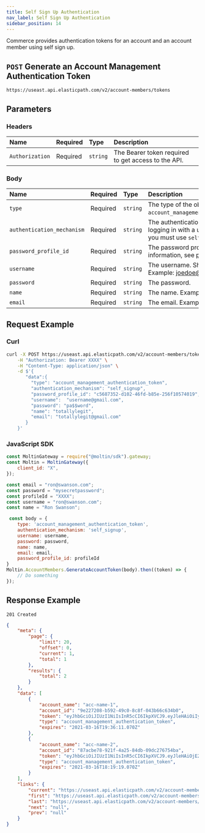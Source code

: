 ```yaml
---
title: Self Sign Up Authentication
nav_label: Self Sign Up Authentication
sidebar_position: 14
---
```


Commerce provides authentication tokens for an account and an account member using self sign up.

## `POST` Generate an Account Management Authentication Token

```http
https://useast.api.elasticpath.com/v2/account-members/tokens
```

## Parameters

### Headers

| Name            | Required | Type     | Description                          |
|:----------------|:---------|:---------|:-------------------------------------|
| `Authorization` | Required | `string` | The Bearer token required to get access to the API. |

### Body

| Name                       | Required | Type     | Description                                                                                                                                                            |
|:---------------------------|:---------|:---------|:-----------------------------------------------------------------------------------------------------------------------------------------------------------------------|
| `type`                     | Required | `string` | The type of the object. You must use `account_management_authentication_token`.                                                                                        |
| `authentication_mechanism` | Required | `string` | The authentication mechanism. For logging in with a username and password, you must use `self_signup`.                                                                 |
| `password_profile_id`      | Required | `string` | The password profile ID. For more information, see [password profiles page](/docs/authentication/single-sign-on/password-profiles-api/overview). |
| `username`                 | Required | `string` | The username. Should be an email. Example: joedoe@gmail.com                                                                                                            |
| `password`                 | Required | `string` | The password.                                                                                                                                                          |
| `name`                     | Required | `string` | The name. Example: Joe Doe                                                                                                                                             |
| `email`                    | Required | `string` | The email. Example: joedoe@gmail.com                                                                                                                                   |

## Request Example

### Curl

```bash
curl -X POST https://useast.api.elasticpath.com/v2/account-members/tokens \
    -H "Authorization: Bearer XXXX" \
    -H "Content-Type: application/json" \
    -d $'{
       "data":{
         "type": "account_management_authentication_token",
         "authentication_mechanism": "self_signup",
         "password_profile_id": "c5687352-d102-46fd-b85e-256f10574019",
         "username":  "username@gmail.com",
         "password": "pa$$word",
         "name": "totallylegit",
         "email": "totallylegit@gmail.com"
       }
    }'
```

### JavaScript SDK

```javascript
const MoltinGateway = require("@moltin/sdk").gateway;
const Moltin = MoltinGateway({
    client_id: "X",
});

const email = "ron@swanson.com";
const password = "mysecretpassword";
const profileId = "XXXX";
const username = "ron@swanson.com";
const name = "Ron Swanson";

 const body = {
    type: 'account_management_authentication_token',
    authentication_mechanism: 'self_signup',
    username: username,
    password: password,
    name: name,
    email: email,
    password_profile_id: profileId
}
Moltin.AccountMembers.GenerateAccountToken(body).then((token) => {
    // Do something
});
```

## Response Example

`201 Created`

```json
{
    "meta": {
        "page": {
            "limit": 20,
            "offset": 0,
            "current": 1,
            "total": 1
        },
        "results": {
            "total": 2
        }
    },
    "data": [
        {
            "account_name": "acc-name-1",
            "account_id": "9e227208-b592-49c0-8c8f-043b66c634b0",
            "token": "eyJhbGciOiJIUzI1NiIsInR5cCI6IkpXVCJ9.eyJleHAiOiIyMDIxLTAzLTE2VDE5OjM2OjExLjA3MFoiLCJpYXQiOiIyMDIxLTAzLTE1VDE5OjM2OjExLjA3MFoiLCJzY29wZSI6IjFjNDVlNGVjLTI2ZTAtNDA0My04NmU0LWMxNWI5Y2Y5ODVhMyIsInN1YiI6IjFjNDVlNGVjLTI2ZTAtNDA0My04NmU0LWMxNWI5Y2Y5ODVhMiJ9.ytQ3UutTl_RJ8NiB1xN29Ta23p-FXsYOhcUM7MUQ4CM",
            "type": "account_management_authentication_token",
            "expires": "2021-03-16T19:36:11.070Z"
        },
        {
            "account_name": "acc-name-2",
            "account_id": "87acbe78-921f-4a25-84db-09dc276754ba",
            "token": "eyJhbGciOiJIUzI1NiIsInR5cCI6IkpXVCJ9.eyJleHAiOjE2MTU5MTg3NTksImlhdCI6MTYxNTkxODc0NCwic2NvcGUiOiI5N2FjYmU3OC05MjFmLTRhMjUtODRkYi0wOWRjMjc2NzU0YmEiLCJzdWIiOiI5N2FjYmU3OC05MjFmLTRhMjUtODRkYi0wOWRjMjc2NzU0YmEifQ.NphZBSWYxfl3-odXOxD0l6Zj7E9HxOG7qp34Sizm0WU",
            "type": "account_management_authentication_token",
            "expires": "2021-03-16T18:19:19.070Z"
        }
    ],
    "links": {
        "current": "https://useast.api.elasticpath.com/v2/account-members/tokens?page[offset]=0&page[limit]=20",
        "first": "https://useast.api.elasticpath.com/v2/account-members/tokens?page[offset]=0&page[limit]=20",
        "last": "https://useast.api.elasticpath.com/v2/account-members/tokens?page[offset]=0&page[limit]=20",
        "next": "null",
        "prev": "null"
    }
}
```
